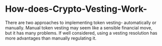 # How-does-Crypto-Vesting-Work-
There are two approaches to implementing token vesting- automatically or manually. Manual token vesting may seem like a sensible financial move, but it has many problems. If well considered, using a vesting resolution has more advantages than manually regulating it.
